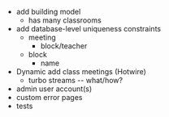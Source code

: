 - add building model
  - has many classrooms
- add database-level uniqueness constraints
  - meeting
    - block/teacher
  - block
    - name
- Dynamic add class meetings (Hotwire)
  - turbo streams -- what/how?
- admin user account(s)
- custom error pages
- tests
